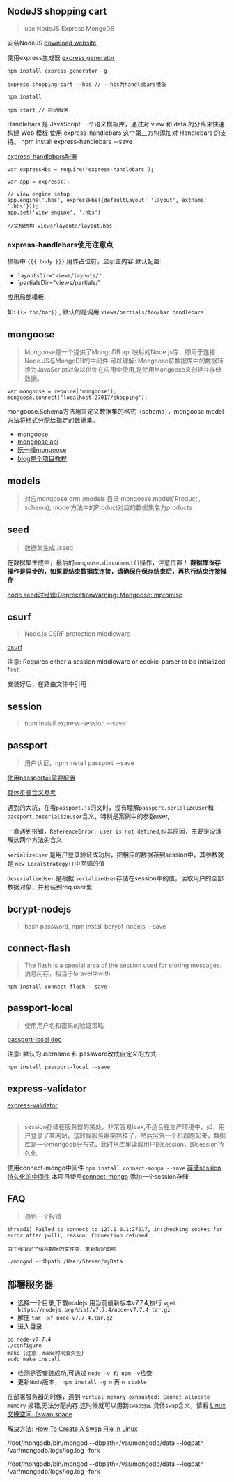 ## NodeJS shopping cart
> use NodeJS Express MongoDB

安装NodeJS
[download website](https://nodejs.org/en/download/)

使用express生成器
[express generator](http://expressjs.com/zh-cn/starter/generator.html)

	npm install express-generator -g
	
	express shopping-cart --hbs // --hbs为handlebars模板

	npm install 

	npm start // 启动服务

Handlebars 是 JavaScript 一个语义模板库，通过对 view 和 data 的分离来快速构建 Web 模板,使用 express-handlebars 这个第三方包添加对 Handlebars 的支持。
	npm install express-handlebars --save

[express-handlebars配置](https://www.npmjs.com/package/express-handlebars)

```
var expressHbs = require('express-handlebars');

var app = express();

// view engine setup
app.engine('.hbs', expressHbs({defaultLayout: 'layout', extname: '.hbs'}));
app.set('view engine', '.hbs')

//文档结构 views/layouts/layout.hbs
```

### express-handlebars使用注意点

模板中 `{{{ body }}}` 用作占位符，显示主内容
默认配置:
- `layoutsDir="views/layouts/"`
- `partialsDir="views/partials/"

应用局部模板:

如: `{{> foo/bar}}` , 默认的是调用 `views/partials/foo/bar.handlebars`

## mongoose
> Mongoose是一个提供了MongoDB api 映射的Node.js库，即用于连接Node.JS与MongoDB的中间件
> 可以理解: Mongoose将数据库中的数据转换为JavaScript对象以供你在应用中使用,是使用Mongoose来创建并存储数据。

```
var mongoose = require('mongoose');
mongoose.connect('localhost:27017/shopping');
```

mongoose.Schema方法用来定义数据集的格式（schema），mongoose.model方法将格式分配给指定的数据集。

- [mongoose](http://mongoosejs.com/index.html)
- [mongoose api](http://mongoosejs.com/docs/api.html)
- [阮一峰mongoose](http://javascript.ruanyifeng.com/nodejs/mongodb.html)
- [blog整个项目教程](https://maninboat.gitbooks.io/n-blog/content/)

## models
> 对应mongoose orm
	/models 目录
	mongoose.model('Product', schema);
	model方法中的Product对应的数据集名为products

## seed
> 数据集生成
	/seed

在数据集生成中，最后的`mongoose.disconnect()`操作，注意位置！
**数据库保存操作是异步的，如果要结束数据库连接，请确保在保存结束后，再执行结束连接操作**

[node seed时错误:DeprecationWarning: Mongoose: mpromise](http://stackoverflow.com/questions/38138445/node3341-deprecationwarning-mongoose-mpromise)

## csurf
> Node.js CSRF protection middleware

[csurf](https://github.com/expressjs/csurf)

注意: Requires either a session middleware or cookie-parser to be initialized first.

安装好后，在路由文件中引用

## session
> npm install express-session --save

## passport
> 用户认证，npm install passport --save

[使用passport前需要配置](http://passportjs.org/docs/configure)

[具体步骤含义参考](http://blog.chengjianhua.cn/2016/06/22/authenticate-by-passport/)

遇到的大坑，在看`passport.js`的文时，没有理解`passport.serializeUser`和`passport.deserializeUser`含义，特别是案例中的参数user,

一直遇到报错，`ReferenceError: user is not defined`,纠其原因，主要是没理解这两个方法的含义

`serializeUser` 是用户登录验证成功后，把相应的数据存到session中，其参数就是 `new LocalStrategy()`中回调的值

`deserializeUser` 是根据 `serializeUser`存储在session中的值，读取用户的全部数据对象，并封装到req.user里

## bcrypt-nodejs
> hash password, npm install bcrypt-nodejs --save

## connect-flash
> The flash is a special area of the session used for storing messages.消息闪存，相当于laravel中with

`npm install connect-flash --save`

## passport-local
> 使用用户名和密码的验证策略

[passport-local doc](https://github.com/jaredhanson/passport-local)

注意: 默认的username 和 password改成自定义的方式

`npm install passport-local --save` 

## express-validator

[express-validator](https://github.com/ctavan/express-validator)

##
> session存储在服务器的某处，非常容易leak,不适合在生产环境中，如，用户登录了某网站，这时候服务器突然挂了，然后另外一个机器跑起来，数据库是一个mongodb分布式，此时从库里读取用户的session，即session持久化

使用connect-mongo中间件  `npm install connect-mongo --save`
[存储session持久化的中间件](https://github.com/expressjs/session#compatible-session-stores)
本项目使用[connect-mongo](https://www.npmjs.com/package/connect-mongo)
添加一个session存储


## FAQ

> 遇到一个报错

	thread1] Failed to connect to 127.0.0.1:27017, in(checking socket for error after poll), reason: Connection refused

	由于我指定了储存数据的文件夹，重新指定即可

	./mongod --dbpath /User/Steven/myData

## 部署服务器

- 选择一个目录,下载nodejs,用当前最新版本v7.7.4,执行 `wget https://nodejs.org/dist/v7.7.4/node-v7.7.4.tar.gz`
- 解压 `tar -xf node-v7.7.4.tar.gz` 
- 进入目录

```
cd node-v7.7.4
./configure
make (注意: make时间会久些)
sudo make install
```
- 检测是否安装成功,可通过 `node -v 和 npm -v`检查
- 更新`Node`版本， `npm install -g n`  再 `n stable`


在部署服务器的时候，遇到 `virtual memory exhausted: Cannot allocate memory` 报错,无法分配内存,这时候就可以用到`swap分区`
具体`swap`含义，请看 [Linux交换空间（swap space](https://segmentfault.com/a/1190000008125116)

解决方法: [How To Create A Swap File In Linux](https://digitizor.com/create-swap-file-ubuntu-linux/)

/root/mongodb/bin/mongod --dbpath=/var/mongodb/data --logpath /var/mongodb/logs/log.log -fork

/root/mongodb/bin/mongod --dbpath=/var/mongodb/data --logpath /var/mongodb/logs/log.log -fork